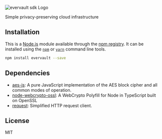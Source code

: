 ![evervault sdk Logo](https://raw.githubusercontent.com/evervault/evervault-sdk/master/logo.png)

Simple privacy-preserving cloud infrastructure

## Installation

This is a [Node.js](https://nodejs.org/) module available through the
[npm registry](https://www.npmjs.com/). It can be installed using the
[`npm`](https://docs.npmjs.com/getting-started/installing-npm-packages-locally)
or
[`yarn`](https://yarnpkg.com/en/)
command line tools.

```sh
npm install evervault --save
```

## Dependencies

- [aes-js](https://ghub.io/aes-js): A pure JavaScript implementation of the AES block cipher and all common modes of operation.
- [node-webcrypto-ossl](https://ghub.io/node-webcrypto-ossl): A WebCrypto Polyfill for Node in TypeScript built on OpenSSL
- [request](https://ghub.io/request): Simplified HTTP request client.


## License

MIT
